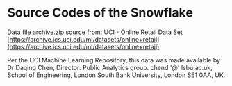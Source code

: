 # Source Codes of the Snowflake 

Data file archive.zip source from:
UCI - Online Retail Data Set [https://archive.ics.uci.edu/ml/datasets/online+retail](https://archive.ics.uci.edu/ml/datasets/online+retail)

Per the UCI Machine Learning Repository, this data was made available by Dr Daqing Chen, Director: Public Analytics group. chend '@' lsbu.ac.uk, School of Engineering, London South Bank University, London SE1 0AA, UK.